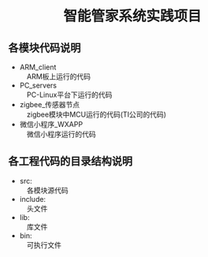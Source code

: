<h1 align="center">智能管家系统实践项目</h1>

## 各模块代码说明

- ARM_client  
&emsp;ARM板上运行的代码
- PC_servers  
&emsp;PC-Linux平台下运行的代码
- zigbee_传感器节点  
&emsp;zigbee模块中MCU运行的代码(TI公司的代码)
- 微信小程序_WXAPP  
&emsp;微信小程序运行的代码


## 各工程代码的目录结构说明

- src:  
&emsp;各模块源代码
- include:  
&emsp;头文件
- lib:  
&emsp;库文件
- bin:  
&emsp;可执行文件